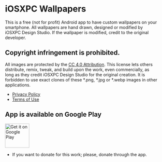 # iOSXPC Wallpapers
This is a free (not for profit) Android app to have custom wallpapers on your smartphone.
All wallpapers are hand drawn, designed or modified by iOSXPC Design Studio.
If the wallpaper is modified, credit to the original developer.

## Copyright infringement is prohibited.
All images are protected by the [CC 4.0 Attribution](https://creativecommons.org/licenses/by/4.0/legalcode#s2b/).
This license lets others distribute, remix, tweak, and build upon the work, even commercially, as long as they credit iOSXPC Design Studio for the original creation.
It is forbidden to use exact clones of these *.png, *.jpg or *.webp images in other applications.

* [Privacy Policy](https://iOSXPC.github.io/wallpaper_app/legal/privacy/)
* [Terms of Use](https://iOSXPC.github.io/wallpaper_app/legal/terms/)

## App is available on Google Play
<a href="https://play.google.com/store/apps/details?id=com.iosxpc.wallpapers">
<img height="80" alt="Get it on Google Play" src="https://iosxpc.github.io/wallpaper_app/playstore.png">
</a>

* If you want to donate for this work; please, donate through the app.
